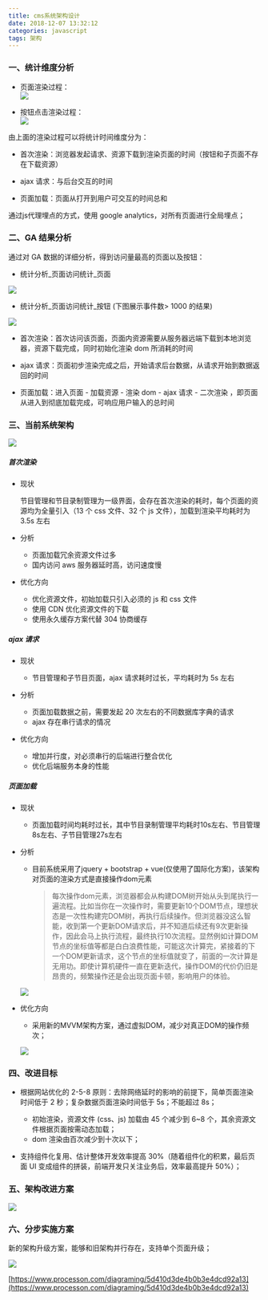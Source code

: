 ```yaml
---
title: cms系统架构设计
date: 2018-12-07 13:32:12
categories: javascript
tags: 架构
---
```


### 一、统计维度分析

- 页面渲染过程：  
    ![](/images/cms/5a73ed26e4b0812a0f031921.png)

- 按钮点击渲染过程：  
    ![](/images/cms/5a73ed1fe4b024b99bec2781.png)

由上面的渲染过程可以将统计时间维度分为：

- 首次渲染：浏览器发起请求、资源下载到渲染页面的时间（按钮和子页面不存在下载资源）

- ajax 请求：与后台交互的时间

- 页面加载：页面从打开到用户可交互的时间总和

通过js代理埋点的方式，使用 google analytics，对所有页面进行全局埋点；

### 二、GA 结果分析

通过对 GA 数据的详细分析，得到访问量最高的页面以及按钮：

- 统计分析_页面访问统计_页面

![](/images/cms/image2019-7-29-14_49_49.png)

- 统计分析_页面访问统计_按钮 (下图展示事件数> 1000 的结果)

![](/images/cms/20191120173616.png)

  
- 首次渲染：首次访问该页面，页面内资源需要从服务器远端下载到本地浏览器，资源下载完成，同时初始化渲染 dom 所消耗的时间

- ajax 请求：页面初步渲染完成之后，开始请求后台数据，从请求开始到数据返回的时间

- 页面加载：进入页面 - 加载资源 - 渲染 dom - ajax 请求 - 二次渲染 ，即页面从进入到彻底加载完成，可响应用户输入的总时间

### 三、当前系统架构

![](/images/cms/5d410c41e4b0511f13191f6e.png)

##### 首次渲染

- 现状
  
  节目管理和节目录制管理为一级界面，会存在首次渲染的耗时，每个页面的资源均为全量引入（13 个 css 文件、32 个 js 文件），加载到渲染平均耗时为 3.5s 左右

- 分析
        
  - 页面加载冗余资源文件过多
  - 国内访问 aws 服务器延时高，访问速度慢

- 优化方向
        
  - 优化资源文件，初始加载只引入必须的 js 和 css 文件
  - 使用 CDN 优化资源文件的下载
  - 使用永久缓存方案代替 304 协商缓存

##### ajax 请求

- 现状
  - 节目管理和子节目页面，ajax 请求耗时过长，平均耗时为 5s 左右

- 分析

  - 页面加载数据之前，需要发起 20 次左右的不同数据库字典的请求
  - ajax 存在串行请求的情况

- 优化方向

  - 增加并行度，对必须串行的后端进行整合优化
  - 优化后端服务本身的性能

##### 页面加载

- 现状
  - 页面加载时间均耗时过长，其中节目录制管理平均耗时10s左右、节目管理8s左右、子节目管理27s左右

- 分析

  - 目前系统采用了jquery + bootstrap + vue(仅使用了国际化方案)，该架构对页面的渲染方式是直接操作dom元素

    > 每次操作dom元素，浏览器都会从构建DOM树开始从头到尾执行一遍流程。比如当你在一次操作时，需要更新10个DOM节点，理想状态是一次性构建完DOM树，再执行后续操作。但浏览器没这么智能，收到第一个更新DOM请求后，并不知道后续还有9次更新操作，因此会马上执行流程，最终执行10次流程。显然例如计算DOM节点的坐标值等都是白白浪费性能，可能这次计算完，紧接着的下一个DOM更新请求，这个节点的坐标值就变了，前面的一次计算是无用功。即使计算机硬件一直在更新迭代，操作DOM的代价仍旧是昂贵的，频繁操作还是会出现页面卡顿，影响用户的体验。

  ![](/images/cms/1.jpg)

- 优化方向

  - 采用新的MVVM架构方案，通过虚拟DOM，减少对真正DOM的操作频次；
  
  ![](/images/cms/2.jpg)

### 四、改进目标

- 根据网站优化的 2-5-8 原则：去除网络延时的影响的前提下，简单页面渲染时间低于 2 秒；复杂数据页面渲染时间低于 5s；不能超过 8s；

  - 初始渲染，资源文件 (css、js) 加载由 45 个减少到 6~8 个，其余资源文件根据页面按需动态加载；
  - dom 渲染由百次减少到十次以下；

- 支持组件化复用、估计整体开发效率提高 30%（随着组件化的积累，最后页面 UI 变成组件的拼装，前端开发只关注业务后，效率最高提升 50%）；

### 五、架构改进方案

![](/images/cms/5d410c5be4b065dc42b89a92.png)

### 六、分步实施方案

新的架构升级方案，能够和旧架构并行存在，支持单个页面升级；

![](/images/cms/5d410d3ee4b0b3e4dcd92a16.png)

[https://www.processon.com/diagraming/5d410d3de4b0b3e4dcd92a13](https://www.processon.com/diagraming/5d410d3de4b0b3e4dcd92a13)